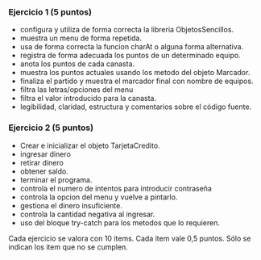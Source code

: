 ### Ejercicio 1 (5 puntos)

- configura y utiliza de forma correcta la libreria ObjetosSencillos.
- muestra un menu de forma repetida.
- usa de forma correcta la funcion charAt o alguna forma alternativa.
- registra de forma adecuada los puntos de un determinado equipo.
- anota los puntos de cada canasta.
- muestra los puntos actuales usando los metodo del objeto Marcador.
- finaliza el partido y muestra el marcador final con nombre de equipos.
- filtra las letras/opciones del menu
- filtra el valor introducido para la canasta.
- legibilidad, claridad, estructura y comentarios sobre el código fuente.

### Ejercicio 2 (5 puntos)

- Crear e inicializar el objeto TarjetaCredito.
- ingresar dinero
- retirar dinero
- obtener saldo.
- terminar el programa.
- controla el numero de intentos para introducir contraseña
- controla la opcion del menu y vuelve a pintarlo.
- gestiona el dinero insuficiente.
- controla la cantidad negativa al ingresar.
- uso del bloque try-catch para los metodos que lo requieren.

Cada ejercicio se valora con 10 items. Cada item vale 0,5 puntos. Sólo se indican los item que no se cumplen.
